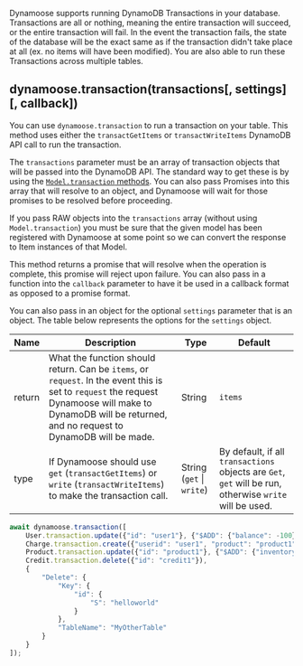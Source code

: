 Dynamoose supports running DynamoDB Transactions in your database. Transactions are all or nothing, meaning the entire transaction will succeed, or the entire transaction will fail. In the event the transaction fails, the state of the database will be the exact same as if the transaction didn't take place at all (ex. no items will have been modified). You are also able to run these Transactions across multiple tables.

## dynamoose.transaction(transactions[, settings][, callback])

You can use `dynamoose.transaction` to run a transaction on your table. This method uses either the `transactGetItems` or `transactWriteItems` DynamoDB API call to run the transaction.

The `transactions` parameter must be an array of transaction objects that will be passed into the DynamoDB API. The standard way to get these is by using the [`Model.transaction` methods](Model#modeltransaction). You can also pass Promises into this array that will resolve to an object, and Dynamoose will wait for those promises to be resolved before proceeding.

If you pass RAW objects into the `transactions` array (without using `Model.transaction`) you must be sure that the given model has been registered with Dynamoose at some point so we can convert the response to Item instances of that Model.

This method returns a promise that will resolve when the operation is complete, this promise will reject upon failure. You can also pass in a function into the `callback` parameter to have it be used in a callback format as opposed to a promise format.

You can also pass in an object for the optional `settings` parameter that is an object. The table below represents the options for the `settings` object.

| Name | Description | Type | Default |
|------|-------------|------|---------|
| return | What the function should return. Can be `items`, or `request`. In the event this is set to `request` the request Dynamoose will make to DynamoDB will be returned, and no request to DynamoDB will be made. | String | `items` |
| type | If Dynamoose should use `get` (`transactGetItems`) or `write` (`transactWriteItems`) to make the transaction call. | String (`get` \| `write`) | By default, if all `transactions` objects are `Get`, `get` will be run, otherwise `write` will be used. |

```js
await dynamoose.transaction([
	User.transaction.update({"id": "user1"}, {"$ADD": {"balance": -100}}),
	Charge.transaction.create({"userid": "user1", "product": "product1", "amount": 100, "status": "successful"}),
	Product.transaction.update({"id": "product1"}, {"$ADD": {"inventory": -1}}),
	Credit.transaction.delete({"id": "credit1"}),
	{
		"Delete": {
			"Key": {
				"id": {
					"S": "helloworld"
				}
			},
			"TableName": "MyOtherTable"
		}
	}
]);
```
